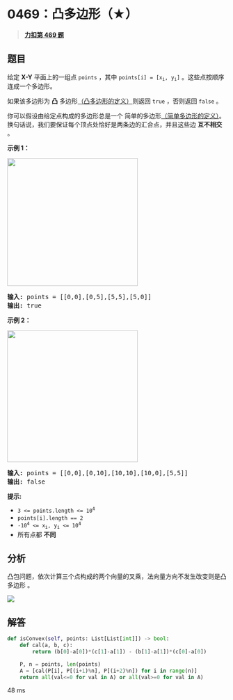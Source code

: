 # 0469：凸多边形（★）


> <u>**[力扣第 469 题](https://leetcode.cn/problems/convex-polygon/)**</u>

## 题目

<p>给定 <strong>X-Y</strong> 平面上的一组点 <code>points</code> ，其中 <code>points[i] = [x<sub>i</sub>, y<sub>i</sub>]</code> 。这些点按顺序连成一个多边形。</p>

<p>如果该多边形为 <strong>凸</strong> 多边形<a href="https://baike.baidu.com/item/凸多边形/">（凸多边形的定义）</a>则返回 <code>true</code> ，否则返回 <code>false</code> 。</p>

<p>你可以假设由给定点构成的多边形总是一个 简单的多边形<a href="https://baike.baidu.com/item/%E7%AE%80%E5%8D%95%E5%A4%9A%E8%BE%B9%E5%BD%A2">（简单多边形的定义）</a>。换句话说，我们要保证每个顶点处恰好是两条边的汇合点，并且这些边 <strong>互不相交 </strong>。</p>



<p><strong>示例 1：</strong></p>

<p><img src="https://assets.leetcode.com/uploads/2021/04/09/covpoly1-plane.jpg" style="height: 294px; width: 300px;" /></p>

<pre>
<strong>输入:</strong> points = [[0,0],[0,5],[5,5],[5,0]]
<strong>输出:</strong> true</pre>

<p><strong>示例 2：</strong></p>

<p><img src="https://assets.leetcode.com/uploads/2021/04/09/covpoly2-plane.jpg" style="height: 303px; width: 300px;" /></p>

<pre>
<strong>输入:</strong> points = [[0,0],[0,10],[10,10],[10,0],[5,5]]
<strong>输出:</strong> false</pre>



<p><strong>提示:</strong></p>

<ul>
<li><code>3 &lt;= points.length &lt;= 10<sup>4</sup></code></li>
<li><code>points[i].length == 2</code></li>
<li><code>-10<sup>4</sup> &lt;= x<sub>i</sub>, y<sub>i</sub> &lt;= 10<sup>4</sup></code></li>
<li>所有点都 <strong>不同</strong></li>
</ul>




## 分析

凸包问题，依次计算三个点构成的两个向量的叉乘，法向量方向不发生改变则是凸多边形 。

![](https://pic.leetcode-cn.com/4479b4db7d4c7e1dc63b27ab02662eaf121552fec4a156dc781c4b693614e742-image.png)

## 解答


```python
def isConvex(self, points: List[List[int]]) -> bool:
	def cal(a, b, c):
		return (b[0]-a[0])*(c[1]-a[1]) - (b[1]-a[1])*(c[0]-a[0])

	P, n = points, len(points)
	A = [cal(P[i], P[(i+1)%n], P[(i+2)%n]) for i in range(n)]
	return all(val<=0 for val in A) or all(val>=0 for val in A)
```

48 ms

